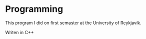 # Programming

This program I did on first semaster at the University of Reykjavík. 

Writen in C++
